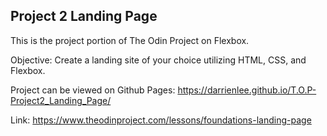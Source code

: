 ## Project 2 Landing Page


This is the project portion of The Odin Project on Flexbox.

Objective: Create a landing site of your choice utilizing HTML, CSS, and Flexbox.

Project can be viewed on Github Pages: https://darrienlee.github.io/T.O.P-Project2_Landing_Page/

Link: https://www.theodinproject.com/lessons/foundations-landing-page
